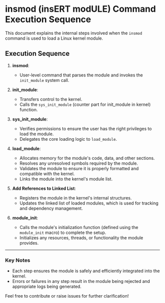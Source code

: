 # insmod (insERT modULE) Command Execution Sequence

This document explains the internal steps involved when the `insmod` command is used to load a Linux kernel module.

## Execution Sequence

1. **insmod**:
   - User-level command that parses the module and invokes the `init_module` system call.

2. **init_module**:
   - Transfers control to the kernel.
   - Calls the `sys_init_module` (counter part for init_module in kernel) function.

3. **sys_init_module**:
   - Verifies permissions to ensure the user has the right privileges to load the module.
   - Delegates the core loading logic to `load_module`.

4. **load_module**:
   - Allocates memory for the module's code, data, and other sections.
   - Resolves any unresolved symbols required by the module.
   - Validates the module to ensure it is properly formatted and compatible with the kernel.
   - Links the module into the kernel's module list.

5. **Add References to Linked List**:
   - Registers the module in the kernel's internal structures.
   - Updates the linked list of loaded modules, which is used for tracking and dependency management.

6. **module_init**:
   - Calls the module's initialization function (defined using the `module_init` macro) to complete the setup.
   - Initializes any resources, threads, or functionality the module provides.

---

### Key Notes
- Each step ensures the module is safely and efficiently integrated into the kernel.
- Errors or failures in any step result in the module being rejected and appropriate logs being generated.

Feel free to contribute or raise issues for further clarification!
